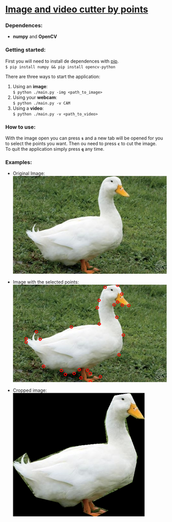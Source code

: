 # [Image and video cutter by points](https://github.com/LucasdRossi/image-video-cutter)

### Dependences:
- **numpy** and **OpenCV**

### Getting started:
First you will need to install de dependences with [pip](https://pypi.org/project/pip/).  
`$ pip install numpy && pip install opencv-python`  

There are  three ways to start the application:  
1. Using an **image**:    
`$ python ./main.py -img <path_to_image>`  
2. Using your **webcam**:    
`$ python ./main.py -v CAM`  
3. Using a **video**:    
`$ python ./main.py -v <path_to_video>`    

### How to use:  
With the image open you can press **`s`** and a new tab will be opened for you to select the points you want. Then ou need to press **`c`** to cut the image.  
To quit the application simply press **`q`** any time.  

### Examples:
- Original Image:  
![](./examples/1.png)  

- Image with the selected points:  
![](./examples/2.png)  

- Cropped image:  
![](./examples/3.png)  
  
